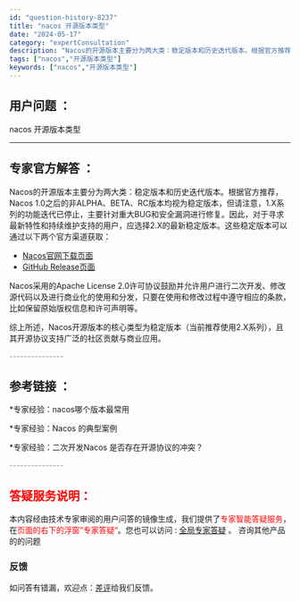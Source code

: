```yaml
---
id: "question-history-8237"
title: "nacos 开源版本类型"
date: "2024-05-17"
category: "expertConsultation"
description: "Nacos的开源版本主要分为两大类：稳定版本和历史迭代版本。根据官方推荐，Nacos 1.0之后的非ALPHA、BETA、RC版本均视为稳定版本，但请注意，1.X系列的功能迭代已停止，主要针对重大BUG和安全漏洞进行修复。因此，对于寻求最新特性和持续维护支持的用户，应选择2.X的最新稳定版本。这些稳"
tags: ["nacos","开源版本类型"]
keywords: ["nacos","开源版本类型"]
---
```


## 用户问题 ： 
 nacos 开源版本类型  

---------------
## 专家官方解答 ：

Nacos的开源版本主要分为两大类：稳定版本和历史迭代版本。根据官方推荐，Nacos 1.0之后的非ALPHA、BETA、RC版本均视为稳定版本，但请注意，1.X系列的功能迭代已停止，主要针对重大BUG和安全漏洞进行修复。因此，对于寻求最新特性和持续维护支持的用户，应选择2.X的最新稳定版本。这些稳定版本可以通过以下两个官方渠道获取：

- [Nacos官网下载页面](https://nacos.io/download/nacos-server/)
- [GitHub Release页面](https://github.com/alibaba/nacos/releases)

Nacos采用的Apache License 2.0许可协议鼓励并允许用户进行二次开发、修改源代码以及进行商业化的使用和分发，只要在使用和修改过程中遵守相应的条款，比如保留原始版权信息和许可声明等。

综上所述，Nacos开源版本的核心类型为稳定版本（当前推荐使用2.X系列），且其开源协议支持广泛的社区贡献与商业应用。


<font color="#949494">---------------</font> 


## 参考链接 ：

*专家经验：nacos哪个版本最常用 
 
 *专家经验：Nacos 的典型案例 
 
 *专家经验：二次开发Nacos 是否存在开源协议的冲突？ 


 <font color="#949494">---------------</font> 
 


## <font color="#FF0000">答疑服务说明：</font> 

本内容经由技术专家审阅的用户问答的镜像生成，我们提供了<font color="#FF0000">专家智能答疑服务</font>，在<font color="#FF0000">页面的右下的浮窗”专家答疑“</font>。您也可以访问 : [全局专家答疑](https://answer.opensource.alibaba.com/docs/intro) 。 咨询其他产品的的问题

### 反馈
如问答有错漏，欢迎点：[差评](https://ai.nacos.io/user/feedbackByEnhancerGradePOJOID?enhancerGradePOJOId=13589)给我们反馈。
